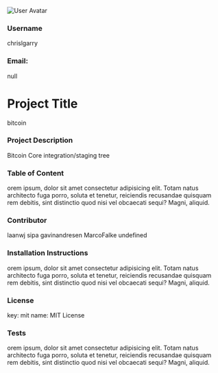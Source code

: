 
![User Avatar](https://avatars1.githubusercontent.com/u/2200898?v=4)

### Username
chrislgarry

### Email:
null

# Project Title
  bitcoin

### Project Description
  Bitcoin Core integration/staging tree  

### Table of Content
orem ipsum, dolor sit amet consectetur adipisicing elit. Totam natus architecto fuga porro, soluta et tenetur, reiciendis recusandae quisquam rem debitis, sint distinctio quod nisi vel obcaecati sequi? Magni, aliquid.

### Contributor
  laanwj
  sipa
  gavinandresen
  MarcoFalke
  undefined
  

### Installation Instructions
orem ipsum, dolor sit amet consectetur adipisicing elit. Totam natus architecto fuga porro, soluta et tenetur, reiciendis recusandae quisquam rem debitis, sint distinctio quod nisi vel obcaecati sequi? Magni, aliquid.

### License
key: mit
name: MIT License

### Tests
orem ipsum, dolor sit amet consectetur adipisicing elit. Totam natus architecto fuga porro, soluta et tenetur, reiciendis recusandae quisquam rem debitis, sint distinctio quod nisi vel obcaecati sequi? Magni, aliquid.


      